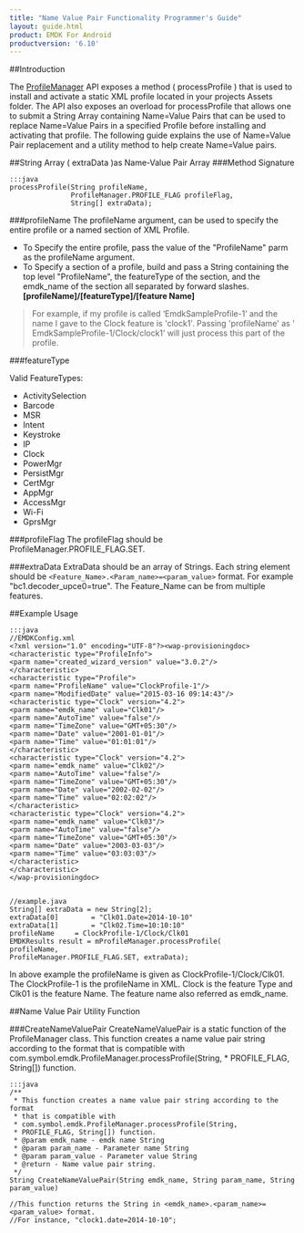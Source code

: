 ```yaml
---
title: "Name Value Pair Functionality Programmer's Guide"
layout: guide.html
product: EMDK For Android
productversion: '6.10'
---
```


##Introduction

The [ProfileManager](/emdk-for-android/6-9/api/ProfileManager) API exposes a method ( processProfile ) that is used
to install and activate a static XML profile located in your projects Assets folder. The API also exposes an overload for processProfile that allows one to submit a String Array containing Name=Value Pairs that can be used to replace Name=Value Pairs in a specified Profile before installing and activating that profile. The following guide explains the use of Name=Value Pair replacement and a utility method to help create Name=Value pairs.

##String Array ( extraData )as Name-Value Pair Array
###Method Signature

	:::java
	processProfile(String profileName,
				   ProfileManager.PROFILE_FLAG profileFlag,
	 			   String[] extraData);


###profileName
The profileName argument, can be used to specify the entire profile or a named section of XML Profile.

- To Specify the entire profile, pass the value of the "ProfileName" parm as the profileName argument.
- To Specify a section of a profile, build and pass a String containing the top level "ProfileName", the featureType of the section, and the emdk_name of the section all separated by forward slashes.
 **[profileName]/[featureType]/[feature Name]**

>For example, if my profile is called ‘EmdkSampleProfile-1’ and the name I gave to the Clock feature is 'clock1'. Passing 'profileName' as ' EmdkSampleProfile-1/Clock/clock1’ will just process this part of the profile.

###featureType

Valid FeatureTypes:

- ActivitySelection
- Barcode
- MSR
- Intent
- Keystroke
- IP
- Clock
- PowerMgr
- PersistMgr
- CertMgr
- AppMgr
- AccessMgr
- Wi-Fi
- GprsMgr

	
	
###profileFlag
The profileFlag should be ProfileManager.PROFILE_FLAG.SET.

###extraData
ExtraData should be an array of Strings. Each string element should be `<Feature_Name>.<Param_name>=<param_value>` format. For example "bc1.decoder_upce0=true". The Feature_Name can be from multiple features.

##Example Usage

	:::java
	//EMDKConfig.xml
	<?xml version="1.0" encoding="UTF-8"?><wap-provisioningdoc>
	<characteristic type="ProfileInfo">
	<parm name="created_wizard_version" value="3.0.2"/>
	</characteristic>
	<characteristic type="Profile">
	<parm name="ProfileName" value="ClockProfile-1"/>
	<parm name="ModifiedDate" value="2015-03-16 09:14:43"/>
	<characteristic type="Clock" version="4.2">
	<parm name="emdk_name" value="Clk01"/>
	<parm name="AutoTime" value="false"/>
	<parm name="TimeZone" value="GMT+05:30"/>
	<parm name="Date" value="2001-01-01"/>
	<parm name="Time" value="01:01:01"/>
	</characteristic>
	<characteristic type="Clock" version="4.2">
	<parm name="emdk_name" value="Clk02"/>
	<parm name="AutoTime" value="false"/>
	<parm name="TimeZone" value="GMT+05:30"/>
	<parm name="Date" value="2002-02-02"/>
	<parm name="Time" value="02:02:02"/>
	</characteristic>
	<characteristic type="Clock" version="4.2">
	<parm name="emdk_name" value="Clk03"/>
	<parm name="AutoTime" value="false"/>
	<parm name="TimeZone" value="GMT+05:30"/>
	<parm name="Date" value="2003-03-03"/>
	<parm name="Time" value="03:03:03"/>
	</characteristic>
	</characteristic>
	</wap-provisioningdoc>


	//example.java
	String[] extraData = new String[2];
	extraData[0] 		= "Clk01.Date=2014-10-10"
	extraData[1] 		= "Clk02.Time=10:10:10"
	profileName		= ClockProfile-1/Clock/Clk01
	EMDKResults result = mProfileManager.processProfile(
	profileName, 
	ProfileManager.PROFILE_FLAG.SET, extraData);

In above example the profileName is given as ClockProfile-1/Clock/Clk01. The ClockProfile-1 is the profileName in XML. Clock is the feature Type and Clk01 is the feature Name. The feature name also referred as emdk_name.

##Name Value Pair Utility Function

###CreateNameValuePair
CreateNameValuePair is a static function of the ProfileManager class. This function creates a name value pair string according to the format that is compatible with com.symbol.emdk.ProfileManager.processProfile(String, * PROFILE_FLAG, String[]) function. 

	:::java
	/**
	 * This function creates a name value pair string according to the format 
	 * that is compatible with 
	 * com.symbol.emdk.ProfileManager.processProfile(String, 
	 * PROFILE_FLAG, String[]) function.
	 * @param emdk_name - emdk name String  
	 * @param param_name - Parameter name String
	 * @param param_value - Parameter value String
	 * @return - Name value pair string.
	 */
	String CreateNameValuePair(String emdk_name, String param_name, String param_value)
	
	//This function returns the String in <emdk_name>.<param_name>=<param_value> format.
	//For instance, "clock1.date=2014-10-10";



















